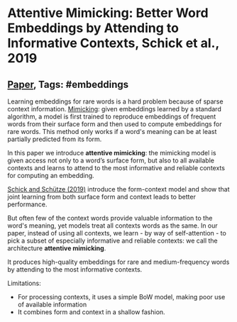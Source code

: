 # Attentive Mimicking: Better Word Embeddings by Attending to Informative Contexts, Schick et al., 2019

## [Paper](https://www.aclweb.org/anthology/N19-1048/), Tags: \#embeddings

Learning embeddings for rare words is a hard problem because of sparse context information. [Mimicking](../-2017/1709.1010.md): given embeddings learned by a standard algorithm, a model is first trained to reproduce embeddings of frequent words from their surface form and then used to compute embeddings for rare words. This method only works if a word's meaning can be at least partially predicted from its form.

In this paper we introduce **attentive mimicking**: the mimicking model is given access not only to a word’s surface form, but also to all available contexts and learns to attend to the most informative and reliable contexts for computing an embedding.

[Schick and Schütze (2019)](../2018/1811.03866.md) introduce the form-context model and show that joint learning from both surface form and context leads to better performance.

But often few of the context words provide valuable information to the word's meaning, yet models treat all contexts words as the same. In our paper, instead of using all contexts, we learn - by way of self-attention - to pick a subset of especially informative and reliable contexts: we call the architecture **attentive mimicking**.

It produces high-quality embeddings for rare and medium-frequency words by attending to the most informative contexts.

Limitations:

* For processing contexts, it uses a simple BoW model, making poor use of available information
* It combines form and context in a shallow fashion.

